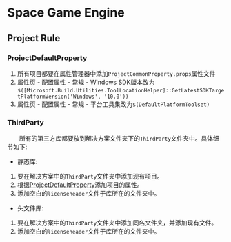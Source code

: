 ﻿# Space Game Engine
## Project Rule
### ProjectDefaultProperty
1. 所有项目都要在属性管理器中添加`ProjectCommonProperty.props`属性文件
2. 属性页 - 配置属性 - 常规 - Windows SDK版本改为`$([Microsoft.Build.Utilities.ToolLocationHelper]::GetLatestSDKTargetPlatformVersion('Windows', '10.0'))`
3. 属性页 - 配置属性 - 常规 - 平台工具集改为`$(DefaultPlatformToolset)`

### ThirdParty
&emsp;&emsp;所有的第三方库都要放到解决方案文件夹下的`ThirdParty`文件夹中。具体细节如下:
* 静态库:  
1. 要在解决方案中的`ThirdParty`文件夹中添加现有项目。
2. 根据[ProjectDefaultProperty](#ProjectDefaultProperty)添加项目的属性。
3. 添加空白的`licenseheader`文件于库所在的文件夹中。
* 头文件库:  
1. 要在解决方案中的`ThirdParty`文件夹中添加同名文件夹，并添加现有文件。
2. 添加空白的`licenseheader`文件于库所在的文件夹中。